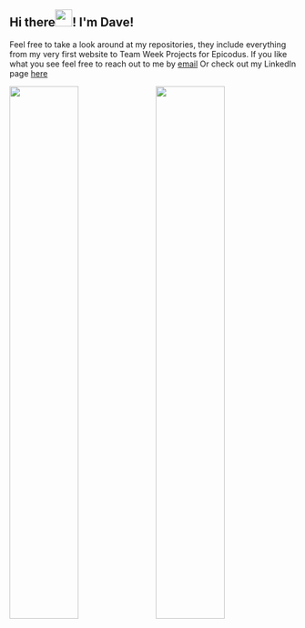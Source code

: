 <div>
  <h2>Hi there<img src="https://raw.githubusercontent.com/MartinHeinz/MartinHeinz/master/wave.gif" width="30px">! I'm Dave!</h2>
  <p>
     Feel free to take a look around at my repositories, they include everything from my very first website to Team Week Projects for Epicodus. If you like what you see feel free to reach out to me by <a href=sterry.david@gmail.com.>email</a> Or check out my LinkedIn page <a href =https://www.linkedin.com/in/david-sterry-developer/>here</a>
  </p>
</div>
<div>
 <img style="display:inline-block" src="https://github-readme-stats.vercel.app/api/?username=Dave-Sterry&show_icons=true&theme=synthwave&hide_border=true" width="49%"/>
 <img style="display:inline-block; float:right" src="https://github-readme-stats.vercel.app/api/top-langs/?username=Dave-Sterry&show_icons=true&theme=synthwave&layout=compact&hide_border=true&hide=smalltalk" width="49%"/>
</div>
